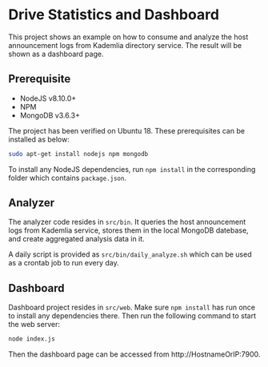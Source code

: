 # Drive Statistics and Dashboard

This project shows an example on how to consume and analyze the host announcement logs from Kademlia directory service. The result will be shown as a dashboard page.

## Prerequisite

- NodeJS v8.10.0+
- NPM
- MongoDB v3.6.3+

The project has been verified on Ubuntu 18. These prerequisites can be installed as below:

```bash
sudo apt-get install nodejs npm mongodb
```

To install any NodeJS dependencies, run `npm install` in the corresponding folder which contains `package.json`.

## Analyzer

The analyzer code resides in `src/bin`. It queries the host announcement logs from Kademlia service, stores them in the local MongoDB datebase, and create aggregated analysis data in it.

A daily script is provided as `src/bin/daily_analyze.sh` which can be used as a crontab job to run every day.

## Dashboard

Dashboard project resides in `src/web`. Make sure `npm install` has run once to install any dependencies there. Then run the following command to start the web server:

```bash
node index.js
```

Then the dashboard page can be accessed from http://HostnameOrIP:7900.
